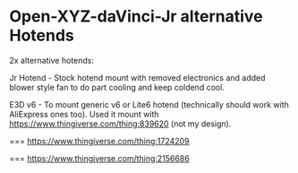 # Open-XYZ-daVinci-Jr alternative Hotends

2x alternative hotends:

Jr Hotend - Stock hotend mount with removed electronics and added blower style fan to do part cooling and keep coldend cool.

E3D v6 - To mount generic v6 or Lite6 hotend (technically should work with AliExpress ones too). Used it mount with https://www.thingiverse.com/thing:839620 (not my design).



=== https://www.thingiverse.com/thing:1724209

=== https://www.thingiverse.com/thing:2156686
